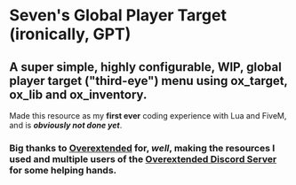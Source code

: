 # Seven's Global Player Target (ironically, GPT)
## A super simple, highly configurable, WIP, global player target ("third-eye") menu using ox_target, ox_lib and ox_inventory.
Made this resource as my **first ever** coding experience with Lua and FiveM, and is _**obviously not done yet**_.
### Big thanks to [Overextended](https://github.com/overextended) for, _well_, making the resources I used and multiple users of the [Overextended Discord Server ](https://discord.gg/overextended) for some helping hands.
